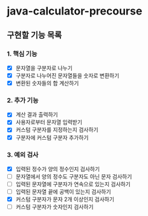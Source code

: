 # java-calculator-precourse

## 구현할 기능 목록

### 1. 핵심 기능
- [x] 문자열을 구분자로 나누기
- [x] 구분자로 나누어진 문자열들을 숫자로 변환하기
- [x] 변환된 숫자들의 합 계산하기

### 2. 추가 기능
- [x] 계산 결과 출력하기
- [x] 사용자로부터 문자열 입력받기
- [x] 커스텀 구분자를 지정하는지 검사하기
- [x] 구분자에 커스텀 구분자 추가하기

### 3. 예외 검사
- [x] 입력된 정수가 양의 정수인지 검사하기
- [ ] 문자열에서 양의 정수도 구분자도 아닌 문자 검사하기
- [ ] 입력된 문자열에 구분자가 연속으로 있는지 검사하기
- [ ] 입력된 문자열 끝에 공백이 있는지 검사하기
- [x] 커스텀 구분자가 문자 2개 이상인지 검사하기
- [ ] 커스텀 구분자가 숫자인지 검사하기